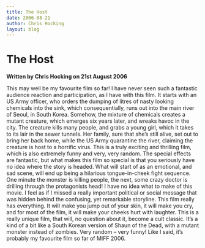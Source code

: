 ```yaml
---
title: The Host
date: 2006-08-21
author: Chris Hocking
layout: blog
---
```

# The Host

**Written by Chris Hocking on 21st August 2006**

This may well be my favourite film so far! I have never seen such a fantastic audience reaction and participation, as I have with this film. It starts with an US Army officer, who orders the dumping of litres of nasty looking chemicals into the sink, which consequentially, runs out into the main river of Seoul, in South Korea. Somehow, the mixture of chemicals creates a mutant creature, which emerges six years later, and wreaks havoc in the city. The creature kills many people, and grabs a young girl, which it takes to its lair in the sewer tunnels. Her family, sure that she’s still alive, set out to bring her back home, while the US Army quarantine the river, claiming the creature is host to a horrific virus. This is a truly exciting and thrilling film, which is also extremely funny and very, very random. The special effects are fantastic, but what makes this film so special is that you seriously have no idea where the story is headed. What will start of as an emotional, and sad scene, will end up being a hilarious tongue-in-cheek fight sequence. One minute the monster is killing people, the next, some crazy doctor is drilling through the protagonists head! I have no idea what to make of this movie. I feel as if I missed a really important political or social message that was hidden behind the confusing, yet remarkable storyline. This film really has everything. It will make you jump out of your skin, it will make you cry, and for most of the film, it will make your cheeks hurt with laughter. This is a really unique film, that will, no question about it, become a cult classic. It’s a kind of a bit like a South Korean version of Shaun of the Dead, with a mutant monster instead of zombies. Very random – very funny! Like I said, it’s probably my favourite film so far of MIFF 2006.